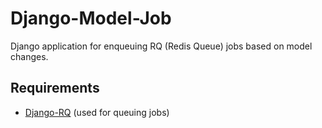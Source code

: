 # Django-Model-Job
Django application for enqueuing RQ (Redis Queue) jobs based on model changes.

## Requirements

* [Django-RQ](http://baba.com/) (used for queuing jobs)
